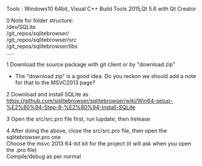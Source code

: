 Tools :   Windows10 64bit, Visual C++ Build Tools 2015,Qt 5.6 with Qt Creator    

0 Note for folder structure:    
      /dev/SQLite    
     /git_repos/sqlitebrowser/    
     /git_repos/sqlitebrowser/src   
     /git_repos/sqlitebrowser/libs    
     .....
   
1 Download the source package with git client or by "download zip"
  * The "download zip" is a good idea.  Do you reckon we should add a note for that to the MSVC2013 page?

2 Download and install SQLite as https://github.com/sqlitebrowser/sqlitebrowser/wiki/Win64-setup-%E2%80%94-Step-8-%E2%80%94-Install-SQLite    

3 Open the src/src.pro file first, run lupdate, then lrelease    

4 After doing the above, close the src/src.pro file, then open the sqlitebrowser.pro one   
Choose the msvc 2013 64-bit kit for the project (it will ask when you open the .pro file)   
Compile/debug as per normal


